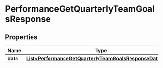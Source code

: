 

# PerformanceGetQuarterlyTeamGoalsResponse


## Properties

| Name | Type | Description | Notes |
|------------ | ------------- | ------------- | -------------|
|**data** | [**List&lt;PerformanceGetQuarterlyTeamGoalsResponseDataInner&gt;**](PerformanceGetQuarterlyTeamGoalsResponseDataInner.md) |  |  [optional] |



